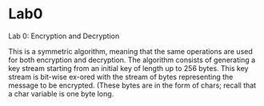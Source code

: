 # Lab0
Lab 0: Encryption and Decryption

This is a symmetric algorithm, meaning that the same operations are used for both encryption
and decryption. The algorithm consists of generating a key stream starting from an initial key of
length up to 256 bytes. This key stream is bit-wise ex-ored with the stream of bytes representing
the message to be encrypted. (These bytes are in the form of chars; recall that a char variable is
one byte long.
